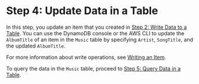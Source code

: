 # Step 4: Update Data in a Table<a name="getting-started-step-4"></a>

In this step, you update an item that you created in [Step 2: Write Data to a Table](getting-started-step-2.md)\. You can use the DynamoDB console or the AWS CLI to update the `AlbumTitle` of an item in the `Music` table by specifying `Artist`, `SongTitle`, and the updated `AlbumTitle`\. 

For more information about write operations, see [Writing an Item](WorkingWithItems.md#WorkingWithItems.WritingData)\. 

To query the data in the `Music` table, proceed to [Step 5: Query Data in a Table](getting-started-step-5.md)\.